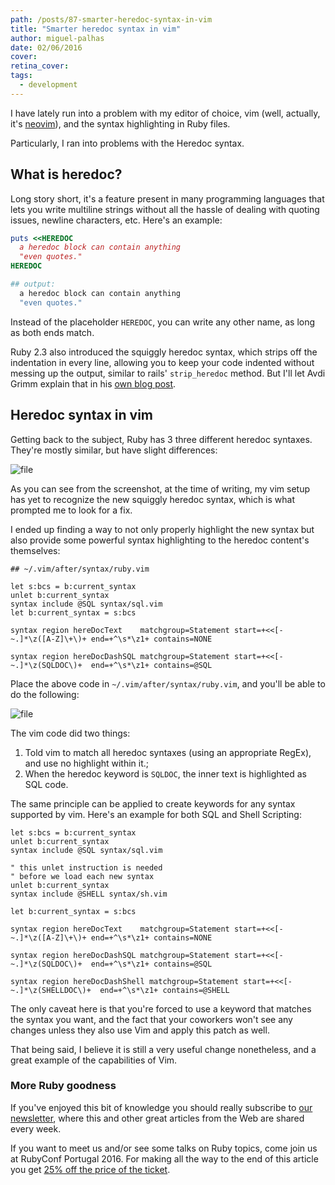 ```yaml
---
path: /posts/87-smarter-heredoc-syntax-in-vim
title: "Smarter heredoc syntax in vim"
author: miguel-palhas
date: 02/06/2016
cover: 
retina_cover: 
tags:
  - development
---
```


I have lately run into a problem with my editor of choice, vim (well, actually, it's [neovim](https://github.com/neovim/neovim)), and the syntax highlighting in Ruby files.

Particularly, I ran into problems with the Heredoc syntax.

## What is heredoc?

Long story short, it's a feature present in many programming languages that lets you write multiline strings without all the hassle of dealing with quoting issues, newline characters, etc. Here's an example:

```ruby
puts <<HEREDOC
  a heredoc block can contain anything
  "even quotes."
HEREDOC

## output:
  a heredoc block can contain anything
  "even quotes."
```

Instead of the placeholder `HEREDOC`, you can write any other name, as long as both ends match.

Ruby 2.3 also introduced the squiggly heredoc syntax, which strips off the indentation in every line, allowing you to keep your code indented without messing up the output, similar to rails' `strip_heredoc` method. But I'll let Avdi Grimm explain that in his [own blog post](http://devblog.avdi.org/2016/01/06/about-the-ruby-squiggly-heredoc-syntax/).

## Heredoc syntax in vim

Getting back to the subject, Ruby has 3 three different heredoc syntaxes. They're mostly similar, but have slight differences:

![file](https://subvisual.s3.amazonaws.com/blog/post_image/126/image-1464871761215.png)

As you can see from the screenshot, at the time of writing, my vim setup has yet to recognize the new squiggly heredoc syntax, which is what prompted me to look for a fix.

I ended up finding a way to not only properly highlight the new syntax but also provide some powerful syntax highlighting to the heredoc content's themselves:

```vim
## ~/.vim/after/syntax/ruby.vim

let s:bcs = b:current_syntax
unlet b:current_syntax
syntax include @SQL syntax/sql.vim
let b:current_syntax = s:bcs

syntax region hereDocText    matchgroup=Statement start=+<<[-~.]*\z([A-Z]\+\)+ end=+^\s*\z1+ contains=NONE

syntax region hereDocDashSQL matchgroup=Statement start=+<<[-~.]*\z(SQLDOC\)+  end=+^\s*\z1+ contains=@SQL
```

Place the above code in `~/.vim/after/syntax/ruby.vim`, and you'll be able to do the following:

![file](https://subvisual.s3.amazonaws.com/blog/post_image/127/image-1464871768376.png)

The vim code did two things:

1. Told vim to match all heredoc syntaxes (using an appropriate RegEx), and use no highlight within it.;
2. When the heredoc keyword is `SQLDOC`, the inner text is highlighted as SQL code.

The same principle can be applied to create keywords for any syntax supported by vim. Here's an example for both SQL and Shell Scripting:

```vim
let s:bcs = b:current_syntax
unlet b:current_syntax
syntax include @SQL syntax/sql.vim

" this unlet instruction is needed
" before we load each new syntax
unlet b:current_syntax
syntax include @SHELL syntax/sh.vim

let b:current_syntax = s:bcs

syntax region hereDocText    matchgroup=Statement start=+<<[-~.]*\z([A-Z]\+\)+ end=+^\s*\z1+ contains=NONE

syntax region hereDocDashSQL matchgroup=Statement start=+<<[-~.]*\z(SQLDOC\)+  end=+^\s*\z1+ contains=@SQL

syntax region hereDocDashShell matchgroup=Statement start=+<<[-~.]*\z(SHELLDOC\)+  end=+^\s*\z1+ contains=@SHELL
```

The only caveat here is that you're forced to use a keyword that matches the syntax you want, and the fact that your coworkers won't see any changes unless they also use Vim and apply this patch as well.

That being said, I believe it is still a very useful change nonetheless, and a great example of the capabilities of Vim.

### More Ruby goodness

If you've enjoyed this bit of knowledge you should really subscribe to [our newsletter](https://subvisual.co/newsletter/), where this and other great articles from the Web are shared every week.

If you want to meet us and/or see some talks on Ruby topics, come join us at RubyConf Portugal 2016. For making all the way to the end of this article you get [25% off the price of the ticket](https://ti.to/subvisual/rubyconfpt-2016/discount/good-reader-method).
